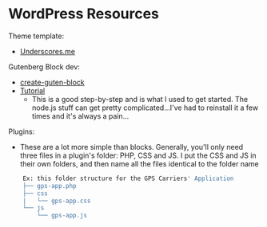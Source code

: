 # WordPress Resources


Theme template:
* [Underscores.me](https://underscores.me)

Gutenberg Block dev:
* [create-guten-block](https://github.com/ahmadawais/create-guten-block)
* [Tutorial](https://css-tricks.com/learning-gutenberg-3-primer-with-create-guten-block/)
    * This is a good step-by-step and is what I used to get started. The node.js stuff can get pretty complicated...I've had to reinstall it a few times and it's always a pain...

Plugins:
* These are a lot more simple than blocks. Generally, you'll only need three files in a plugin's folder: PHP, CSS and JS. I put the CSS and JS in their own folders, and then name all the files identical to the folder name 
```sh
    Ex: this folder structure for the GPS Carriers' Application
    ├── gps-app.php
    ├── css
    |   └── gps-app.css
    └── js
        └── gps-app.js
```
